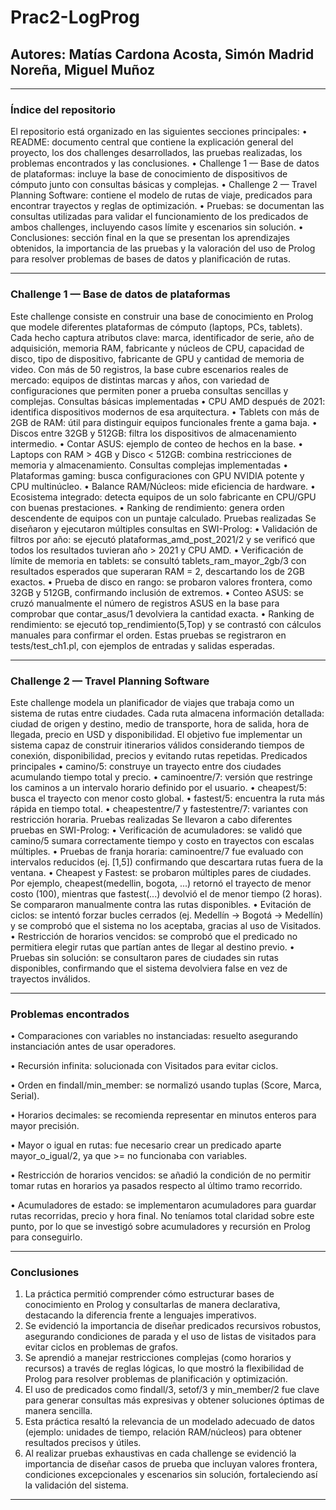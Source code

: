# Prac2-LogProg
## Autores: Matías Cardona Acosta, Simón Madrid Noreña, Miguel Muñoz
________________________________________
### Índice del repositorio
El repositorio está organizado en las siguientes secciones principales:
•	README: documento central que contiene la explicación general del proyecto, los dos challenges desarrollados, las pruebas realizadas, los problemas encontrados y las conclusiones.
•	Challenge 1 — Base de datos de plataformas: incluye la base de conocimiento de dispositivos de cómputo junto con consultas básicas y complejas.
•	Challenge 2 — Travel Planning Software: contiene el modelo de rutas de viaje, predicados para encontrar trayectos y reglas de optimización.
•	Pruebas: se documentan las consultas utilizadas para validar el funcionamiento de los predicados de ambos challenges, incluyendo casos límite y escenarios sin solución.
•	Conclusiones: sección final en la que se presentan los aprendizajes obtenidos, la importancia de las pruebas y la valoración del uso de Prolog para resolver problemas de bases de datos y planificación de rutas.
________________________________________
### Challenge 1 — Base de datos de plataformas
Este challenge consiste en construir una base de conocimiento en Prolog que modele diferentes plataformas de cómputo (laptops, PCs, tablets). Cada hecho captura atributos clave: marca, identificador de serie, año de adquisición, memoria RAM, fabricante y núcleos de CPU, capacidad de disco, tipo de dispositivo, fabricante de GPU y cantidad de memoria de video.
Con más de 50 registros, la base cubre escenarios reales de mercado: equipos de distintas marcas y años, con variedad de configuraciones que permiten poner a prueba consultas sencillas y complejas.
Consultas básicas implementadas
•	CPU AMD después de 2021: identifica dispositivos modernos de esa arquitectura.
•	Tablets con más de 2GB de RAM: útil para distinguir equipos funcionales frente a gama baja.
•	Discos entre 32GB y 512GB: filtra los dispositivos de almacenamiento intermedio.
•	Contar ASUS: ejemplo de conteo de hechos en la base.
•	Laptops con RAM > 4GB y Disco < 512GB: combina restricciones de memoria y almacenamiento.
Consultas complejas implementadas
•	Plataformas gaming: busca configuraciones con GPU NVIDIA potente y CPU multinúcleo.
•	Balance RAM/Núcleos: mide eficiencia de hardware.
•	Ecosistema integrado: detecta equipos de un solo fabricante en CPU/GPU con buenas prestaciones.
•	Ranking de rendimiento: genera orden descendente de equipos con un puntaje calculado.
Pruebas realizadas
Se diseñaron y ejecutaron múltiples consultas en SWI-Prolog:
•	Validación de filtros por año: se ejecutó plataformas_amd_post_2021/2 y se verificó que todos los resultados tuvieran año > 2021 y CPU AMD.
•	Verificación de límite de memoria en tablets: se consultó tablets_ram_mayor_2gb/3 con resultados esperados que superaran RAM = 2, descartando los de 2GB exactos.
•	Prueba de disco en rango: se probaron valores frontera, como 32GB y 512GB, confirmando inclusión de extremos.
•	Conteo ASUS: se cruzó manualmente el número de registros ASUS en la base para comprobar que contar_asus/1 devolviera la cantidad exacta.
•	Ranking de rendimiento: se ejecutó top_rendimiento(5,Top) y se contrastó con cálculos manuales para confirmar el orden.
Estas pruebas se registraron en tests/test_ch1.pl, con ejemplos de entradas y salidas esperadas.
________________________________________
### Challenge 2 — Travel Planning Software
Este challenge modela un planificador de viajes que trabaja como un sistema de rutas entre ciudades. Cada ruta almacena información detallada: ciudad de origen y destino, medio de transporte, hora de salida, hora de llegada, precio en USD y disponibilidad.
El objetivo fue implementar un sistema capaz de construir itinerarios válidos considerando tiempos de conexión, disponibilidad, precios y evitando rutas repetidas.
Predicados principales
•	camino/5: construye un trayecto entre dos ciudades acumulando tiempo total y precio.
•	caminoentre/7: versión que restringe los caminos a un intervalo horario definido por el usuario.
•	cheapest/5: busca el trayecto con menor costo global.
•	fastest/5: encuentra la ruta más rápida en tiempo total.
•	cheapestentre/7 y fastestentre/7: variantes con restricción horaria.
Pruebas realizadas
Se llevaron a cabo diferentes pruebas en SWI-Prolog:
•	Verificación de acumuladores: se validó que camino/5 sumara correctamente tiempo y costo en trayectos con escalas múltiples.
•	Pruebas de franja horaria: caminoentre/7 fue evaluado con intervalos reducidos (ej. [1,5]) confirmando que descartara rutas fuera de la ventana.
•	Cheapest y Fastest: se probaron múltiples pares de ciudades. Por ejemplo, cheapest(medellin, bogota, ...) retornó el trayecto de menor costo (100), mientras que fastest(...) devolvió el de menor tiempo (2 horas). Se compararon manualmente contra las rutas disponibles.
•	Evitación de ciclos: se intentó forzar bucles cerrados (ej. Medellín → Bogotá → Medellín) y se comprobó que el sistema no los aceptaba, gracias al uso de Visitados.
•	Restricción de horarios vencidos: se comprobó que el predicado no permitiera elegir rutas que partían antes de llegar al destino previo.
•	Pruebas sin solución: se consultaron pares de ciudades sin rutas disponibles, confirmando que el sistema devolviera false en vez de trayectos inválidos.
________________________________________
### Problemas encontrados
•	Comparaciones con variables no instanciadas: resuelto asegurando instanciación antes de usar operadores.

•	Recursión infinita: solucionada con Visitados para evitar ciclos.

•	Orden en findall/min_member: se normalizó usando tuplas (Score, Marca, Serial).

•	Horarios decimales: se recomienda representar en minutos enteros para mayor precisión.

•	Mayor o igual en rutas: fue necesario crear un predicado aparte mayor_o_igual/2, ya que >= no funcionaba con variables.

•	Restricción de horarios vencidos: se añadió la condición de no permitir tomar rutas en horarios ya pasados respecto al último tramo recorrido.

•	Acumuladores de estado: se implementaron acumuladores para guardar rutas recorridas, precio y hora final. No teníamos total claridad sobre este punto, por lo que se investigó sobre acumuladores y recursión en Prolog para conseguirlo.

________________________________________
### Conclusiones
1.	La práctica permitió comprender cómo estructurar bases de conocimiento en Prolog y consultarlas de manera declarativa, destacando la diferencia frente a lenguajes imperativos.
2.	Se evidenció la importancia de diseñar predicados recursivos robustos, asegurando condiciones de parada y el uso de listas de visitados para evitar ciclos en problemas de grafos.
3.	Se aprendió a manejar restricciones complejas (como horarios y recursos) a través de reglas lógicas, lo que mostró la flexibilidad de Prolog para resolver problemas de planificación y optimización.
4.	El uso de predicados como findall/3, setof/3 y min_member/2 fue clave para generar consultas más expresivas y obtener soluciones óptimas de manera sencilla.
5.	Esta práctica resaltó la relevancia de un modelado adecuado de datos (ejemplo: unidades de tiempo, relación RAM/núcleos) para obtener resultados precisos y útiles.
6.	Al realizar pruebas exhaustivas en cada challenge se evidenció la importancia de diseñar casos de prueba que incluyan valores frontera, condiciones excepcionales y escenarios sin solución, fortaleciendo así la validación del sistema.
________________________________________

